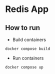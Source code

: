 # Redis App

## How to run

* Build containers

```console
docker compose build
```

* Run containers

```console
docker compose up
```